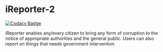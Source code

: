 # iReporter-2

[![Codacy Badge](https://api.codacy.com/project/badge/Grade/df5eeb002417457ba202bf0010b2ebc9)](https://app.codacy.com/app/e-ian/iReporter-2?utm_source=github.com&utm_medium=referral&utm_content=e-ian/iReporter-2&utm_campaign=Badge_Grade_Dashboard)

iReporter enables any/every citizen to bring any form of corruption to the notice of appropriate authorities and the general public. Users can also report on things that needs government intervention
